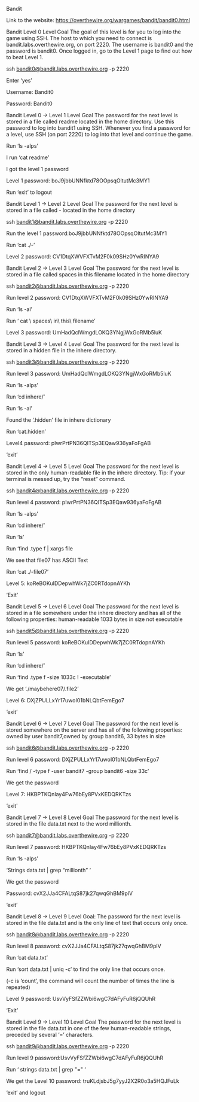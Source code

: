 Bandit

Link to the website: https://overthewire.org/wargames/bandit/bandit0.html


Bandit Level 0
Level Goal
The goal of this level is for you to log into the game using SSH. The host to which you need to connect is bandit.labs.overthewire.org, on port 2220. The username is bandit0 and the password is bandit0. Once logged in, go to the Level 1 page to find out how to beat Level 1.

ssh bandit0@bandit.labs.overthewire.org -p 2220

Enter ‘yes’

Username: Bandit0

Password: Bandit0



Bandit Level 0 → Level 1
Level Goal
The password for the next level is stored in a file called readme located in the home directory. Use this password to log into bandit1 using SSH. Whenever you find a password for a level, use SSH (on port 2220) to log into that level and continue the game.

Run ‘ls -alps’

I run ‘cat readme’

I got the level 1 password

Level 1 password: boJ9jbbUNNfktd78OOpsqOltutMc3MY1

Run ‘exit’ to logout



Bandit Level 1 → Level 2
Level Goal
The password for the next level is stored in a file called - located in the home directory

ssh bandit1@bandit.labs.overthewire.org -p 2220

Run the level 1 password:boJ9jbbUNNfktd78OOpsqOltutMc3MY1

Run ‘cat ./-’

Level 2 password: CV1DtqXWVFXTvM2F0k09SHz0YwRINYA9



Bandit Level 2 → Level 3
Level Goal
The password for the next level is stored in a file called spaces in this filename located in the home directory

ssh bandit2@bandit.labs.overthewire.org -p 2220

Run level 2 password: CV1DtqXWVFXTvM2F0k09SHz0YwRINYA9

Run ‘ls -al’

Run ‘ cat \  spaces\  in\  this\  filename’

Level 3 password: UmHadQclWmgdLOKQ3YNgjWxGoRMb5luK



Bandit Level 3 → Level 4
Level Goal
The password for the next level is stored in a hidden file in the inhere directory.

ssh bandit3@bandit.labs.overthewire.org -p 2220

Run level 3 password: UmHadQclWmgdLOKQ3YNgjWxGoRMb5luK

Run ‘ls -alps’

Run ‘cd inhere/’

Run ‘ls -al’

Found the ‘.hidden’ file in inhere dictionary

Run ‘cat.hidden’

Level4 password: pIwrPrtPN36QITSp3EQaw936yaFoFgAB

‘exit’


Bandit Level 4 → Level 5
Level Goal
The password for the next level is stored in the only human-readable file in the inhere directory. Tip: if your terminal is messed up, try the “reset” command.

ssh bandit4@bandit.labs.overthewire.org -p 2220

Run level 4 password: pIwrPrtPN36QITSp3EQaw936yaFoFgAB

Run ‘ls -alps’

Run ‘cd inhere/’

Run ‘ls’

Run ‘find .type f | xargs file

We see that file07 has ASCII Text

Run ‘cat ./-file07’

Level 5: koReBOKuIDDepwhWk7jZC0RTdopnAYKh

‘Exit’



Bandit Level 5 → Level 6
Level Goal
The password for the next level is stored in a file somewhere under the inhere directory and has all of the following properties:
human-readable
1033 bytes in size
not executable

ssh bandit5@bandit.labs.overthewire.org -p 2220

Run level 5 password: koReBOKuIDDepwhWk7jZC0RTdopnAYKh

Run ‘ls’

Run ‘cd inhere/’

Run ‘find .type f -size 1033c ! -executable’

We get ‘./maybehere07/.file2’

Level 6: DXjZPULLxYr17uwoI01bNLQbtFemEgo7

‘exit’



Bandit Level 6 → Level 7
Level Goal
The password for the next level is stored somewhere on the server and has all of the following properties: owned by user bandit7,owned by group bandit6, 33 bytes in size

ssh bandit6@bandit.labs.overthewire.org -p 2220

Run level 6 password: DXjZPULLxYr17uwoI01bNLQbtFemEgo7

Run ‘find / -type f -user bandit7 -group bandit6 -size 33c’

We get the password

Level 7: HKBPTKQnIay4Fw76bEy8PVxKEDQRKTzs

‘exit'



Bandit Level 7 → Level 8
Level Goal
The password for the next level is stored in the file data.txt next to the word millionth.

ssh bandit7@bandit.labs.overthewire.org -p 2220

Run level 7 password: HKBPTKQnIay4Fw76bEy8PVxKEDQRKTzs

Run ‘ls -alps’

‘Strings data.txt | grep “millionth” ‘

We get the password

Password: cvX2JJa4CFALtqS87jk27qwqGhBM9plV

‘exit’



Bandit Level 8 → Level 9
Level Goal: The password for the next level is stored in the file data.txt and is the only line of text that occurs only once.

ssh bandit8@bandit.labs.overthewire.org -p 2220

Run level 8 password: cvX2JJa4CFALtqS87jk27qwqGhBM9plV

Run ‘cat data.txt’

 Run ‘sort data.txt | uniq -c’ to find the only line that occurs once.
 
(-c is ‘count’, the command will count the number of times the line is repeated)

Level 9 password:  UsvVyFSfZZWbi6wgC7dAFyFuR6jQQUhR

‘Exit’



Bandit Level 9 → Level 10
Level Goal
The password for the next level is stored in the file data.txt in one of the few human-readable strings, preceded by several ‘=’ characters.

ssh bandit9@bandit.labs.overthewire.org -p 2220

Run level 9 password:UsvVyFSfZZWbi6wgC7dAFyFuR6jQQUhR

Run ‘ strings data.txt | grep "=" ‘

We get the Level 10 password: truKLdjsbJ5g7yyJ2X2R0o3a5HQJFuLk

‘exit’ and logout




   



 







